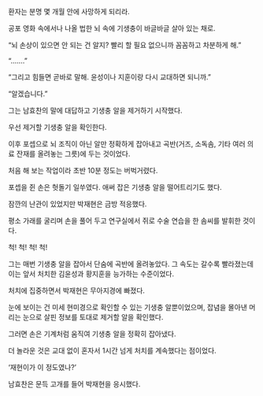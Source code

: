 환자는 분명 몇 개월 안에 사망하게 되리라.

공포 영화 속에서나 나올 법한 뇌 속에 기생충이 바글바글 살아 있는 채로.

“뇌 손상이 있으면 안 되는 건 알지? 빨리 할 필요 없으니까 꼼꼼하고 차분하게 해.”

“…….”

“그리고 힘들면 곧바로 말해. 윤성이나 지훈이랑 다시 교대하면 되니까.”

“알겠습니다.”

그는 남효찬의 말에 대답하고 기생충 알을 제거하기 시작했다.

우선 제거할 기생충 알을 확인한다.

이후 포셉으로 뇌 조직이 아닌 알만 정확하게 잡아내고 곡반(거즈, 소독솜, 기타 여러 의료 잔재를 올려놓는 그릇)에 두는 것이었다.

처음 해 보는 작업이라 초반 10분 정도는 버벅거렸다.

포셉을 쥔 손은 헛돌기 일쑤였다. 애써 잡은 기생충 알을 떨어트리기도 했다.

잠깐의 난관이 있었지만 박재현은 금방 적응했다.

평소 가래를 굴리며 손을 풀어 두고 연구실에서 쥐로 수술 연습을 한 솜씨를 발휘한 것이다.

척! 척! 척! 척!

그는 매번 기생충 알을 잡아서 단숨에 곡반에 올려놓았다. 그 속도는 갈수록 빨라졌는데 이는 앞서 처치한 김윤성과 황지훈을 능가하는 수준이었다.

처치에 집중하면서 박재현은 무아지경에 빠졌다.

눈에 보이는 건 미세 현미경으로 확인할 수 있는 기생충 알뿐이었으며, 잡념을 몰아낸 머리는 눈으로 살핀 정보를 토대로 제거할 알을 확인했다.

그러면 손은 기계처럼 움직여 기생충 알을 정확히 잡아냈다.

더 놀라운 것은 교대 없이 혼자서 1시간 넘게 처치를 계속했다는 점이었다.

‘재현이가 이 정도였나?’

남효찬은 문득 고개를 들어 박재현을 응시했다.